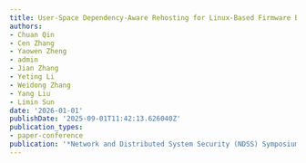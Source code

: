 ```yaml
---
title: User-Space Dependency-Aware Rehosting for Linux-Based Firmware Binaries
authors:
- Chuan Qin
- Cen Zhang
- Yaowen Zheng
- admin
- Jian Zhang
- Yeting Li
- Weidong Zhang
- Yang Liu
- Limin Sun
date: '2026-01-01'
publishDate: '2025-09-01T11:42:13.626040Z'
publication_types:
- paper-conference
publication: '*Network and Distributed System Security (NDSS) Symposium*'
---
```

